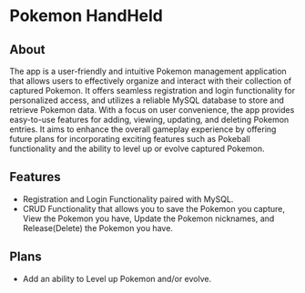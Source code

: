 # Pokemon HandHeld

## About
The app is a user-friendly and intuitive Pokemon management application that allows users to effectively organize and interact with their collection of captured Pokemon. It offers seamless registration and login functionality for personalized access, and utilizes a reliable MySQL database to store and retrieve Pokemon data. With a focus on user convenience, the app provides easy-to-use features for adding, viewing, updating, and deleting Pokemon entries. It aims to enhance the overall gameplay experience by offering future plans for incorporating exciting features such as Pokeball functionality and the ability to level up or evolve captured Pokemon.

## Features
- Registration and Login Functionality paired with MySQL.
- CRUD Functionality that allows you to save the Pokemon you capture, View the Pokemon you have, Update the Pokemon nicknames, and Release(Delete) the Pokemon you have.

## Plans
- Add an ability to Level up Pokemon and/or evolve.




